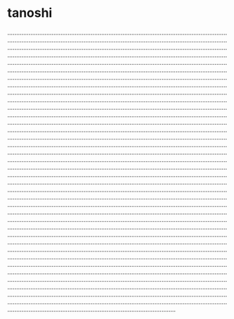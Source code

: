 # tanoshi
...........................................................................................................................................................................................................................................................................................................................................................................................................................................................................................................................................................................................................................................................................................................................................................................................................................................................................................................................................................................................................................................................................................................................................................................................................................................................................................................................................................................................................................................................................................................................................................................................................................................................................................................................................................................................................................................................................................................................................................................................................................................................................................................................................................................................................................................................................................................................................................................................................................................................................................................................................................................................................................................................................................................................................................................................................................................................................................................................................................................................................................................................................................................................................................................................................................................................................................................................................................................................................................................................................................................................................................................................................................................................................................................................................................................................................................................................................................................................................................................................................................................................................................................................................................................................................................................................................................................................................................................................................................................................................................................................................................................................................................................................................................................................................................................................................................................................................